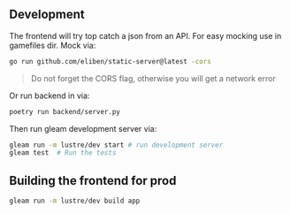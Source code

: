 ## Development

The frontend will try top catch a json from an API. For easy mocking use in gamefiles dir. 
Mock via:

```sh
go run github.com/eliben/static-server@latest -cors
```
> Do not forget the CORS flag, otherwise you will get a network error

Or run backend in via:
```sh
poetry run backend/server.py
```

Then run gleam development server via:

```sh
gleam run -m lustre/dev start # run development server
gleam test  # Run the tests
```

## Building the frontend for prod
```sh
gleam run -m lustre/dev build app
```
